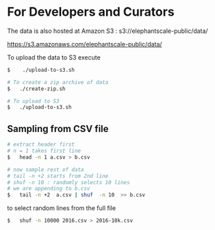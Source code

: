 # For Developers and Curators

The data is also hosted at Amazon S3 : 
s3://elephantscale-public/data/

https://s3.amazonaws.com/elephantscale-public/data/

To upload the data to S3 execute

```bash
$    ./upload-to-s3.sh
```

```bash
# To create a zip archive of data
$   ./create-zip.sh

# To upload to S3
$   ./upload-to-s3.sh
```

## Sampling from CSV file

```bash
# extract header first
# n = 1 takes first line
$   head -n 1 a.csv > b.csv

# now sample rest of data 
# tail -n +2 starts from 2nd line
# shuf -n 10 : randomly selects 10 lines
# we are appending to b.csv
$   tail -n +2  a.csv | shuf  -n 10  >> b.csv
```

to select random lines from the full file

```bash
$   shuf -n 10000 2016.csv > 2016-10k.csv
```